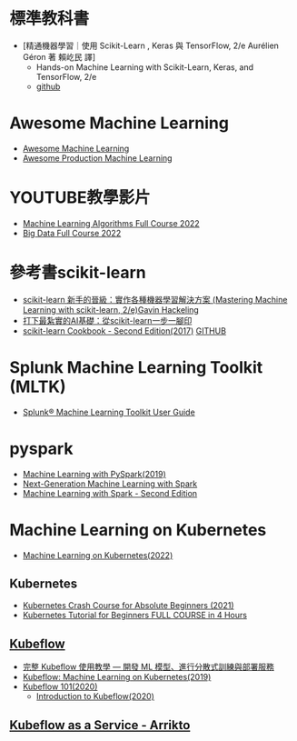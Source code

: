 # 標準教科書
- [精通機器學習｜使用 Scikit-Learn , Keras 與 TensorFlow, 2/e Aurélien Géron 著 賴屹民 譯]
  - Hands-on Machine Learning with Scikit-Learn, Keras, and TensorFlow, 2/e
  - [github](https://github.com/ageron/handson-ml2)
# Awesome Machine Learning
- [Awesome Machine Learning](https://github.com/josephmisiti/awesome-machine-learning)
- [Awesome Production Machine Learning](https://github.com/EthicalML/awesome-production-machine-learning)

# YOUTUBE教學影片
- [Machine Learning Algorithms Full Course 2022](https://www.youtube.com/watch?v=7kyNYMwfYdw)
- [Big Data Full Course 2022 ](https://www.youtube.com/watch?v=KCEPoPJ8sWw)

# 參考書scikit-learn
- [scikit-learn 新手的晉級：實作各種機器學習解決方案 (Mastering Machine Learning with scikit-learn, 2/e)Gavin Hackeling](https://www.tenlong.com.tw/products/9789864344840)
- [打下最紮實的AI基礎：從scikit-learn一步一腳印](https://www.books.com.tw/products/0010816766?sloc=main)
- [scikit-learn Cookbook - Second Edition(2017)](https://www.packtpub.com/product/scikit-learn-cookbook-second-edition/9781787286382) [GITHUB](https://github.com/packtpublishing/scikit-learn-cookbook-second-edition)

#  Splunk Machine Learning Toolkit (MLTK)
- [Splunk® Machine Learning Toolkit User Guide](https://docs.splunk.com/Documentation/MLApp/5.3.1/User/WelcometoMLTK)

# pyspark
- [Machine Learning with PySpark(2019)](https://github.com/Apress/machine-learning-with-pyspark)
- [Next-Generation Machine Learning with Spark]()
- [Machine Learning with Spark - Second Edition]()
# Machine Learning on Kubernetes
- [Machine Learning on Kubernetes(2022)](https://www.packtpub.com/product/machine-learning-on-kubernetes/9781803241807)

## Kubernetes
- [Kubernetes Crash Course for Absolute Beginners (2021)](https://www.youtube.com/watch?v=s_o8dwzRlu4)
- [Kubernetes Tutorial for Beginners FULL COURSE in 4 Hours](https://www.youtube.com/watch?v=X48VuDVv0do&t=4s)

## [Kubeflow](https://www.kubeflow.org/)
- [完整 Kubeflow 使用教學 — 開發 ML 模型、進行分散式訓練與部署服務](https://blog.infuseai.io/%E5%AE%8C%E6%95%B4-kubeflow-%E4%BD%BF%E7%94%A8%E6%95%99%E5%AD%B8-%E9%96%8B%E7%99%BC-ml-%E6%A8%A1%E5%9E%8B-%E9%80%B2%E8%A1%8C%E5%88%86%E6%95%A3%E5%BC%8F%E8%A8%93%E7%B7%B4%E8%88%87%E9%83%A8%E7%BD%B2%E6%9C%8D%E5%8B%99-ca1348b1cb8b)
- [Kubeflow: Machine Learning on Kubernetes(2019)](https://www.youtube.com/watch?v=HBxyLnEzyhw)
- [Kubeflow 101(2020)](https://www.youtube.com/playlist?list=PLIivdWyY5sqLS4lN75RPDEyBgTro_YX7x)
  - [Introduction to Kubeflow(2020)](https://www.youtube.com/watch?v=cTZArDgbIWw&list=PLIivdWyY5sqLS4lN75RPDEyBgTro_YX7x)

## [Kubeflow as a Service - Arrikto](https://www.arrikto.com/kubeflow-as-a-service/)
